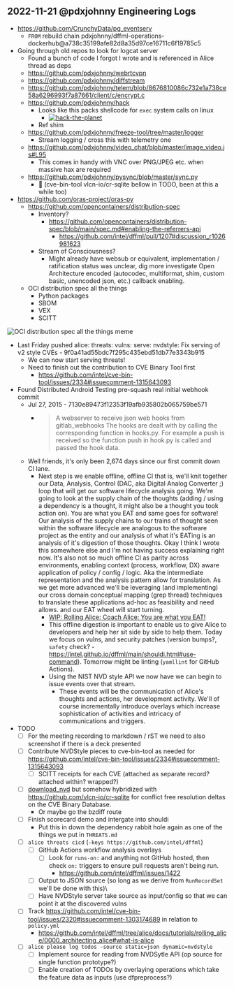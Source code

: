 ## 2022-11-21 @pdxjohnny Engineering Logs

- https://github.com/CrunchyData/pg_eventserv
  - `FROM` rebuild chain pdxjohnny/dffml-operations-dockerhub@a738c35199afe82d8a35d97ce16711c6f19785c5
- Going through old repos to look for logcat server
  - Found a bunch of code I forgot I wrote and is referenced in Alice thread as deps
  - https://github.com/pdxjohnny/webrtcvpn
  - https://github.com/pdxjohnny/diffstream
  - https://github.com/pdxjohnny/telem/blob/8676810086c732e1a738ce58a6296993f7a87661/client/c/encrypt.c
  - https://github.com/pdxjohnny/hack
    - Looks like this packs shellcode for `exec` system calls on linux
      - [![hack-the-planet](https://img.shields.io/badge/hack%20the-planet-blue)](https://github.com/intel/dffml/blob/alice/docs/tutorials/rolling_alice/0000_easter_eggs.md#hack-the-planet-)
    - Ref shim
  - https://github.com/pdxjohnny/freeze-tool/tree/master/logger
    - Stream logging / cross this with telemetry one
  - https://github.com/pdxjohnny/video_chat/blob/master/image_video.js#L95
    - This comes in handy with VNC over PNG/JPEG etc. when massive hax are required
  - https://github.com/pdxjohnny/pysync/blob/master/sync.py
    - :grimacing: (cve-bin-tool vlcn-io/cr-sqlite bellow in TODO, been at this a while too)
- https://github.com/oras-project/oras-py
  - https://github.com/opencontainers/distribution-spec
    - Inventory?
      - https://github.com/opencontainers/distribution-spec/blob/main/spec.md#enabling-the-referrers-api
        - https://github.com/intel/dffml/pull/1207#discussion_r1026981623
    - Stream of Consciousness?
      - Might already have websub or equivalent, implementation / ratification status was unclear, dig more investigate Open Architecture encoded (autocodec, multiformat, shim, custom basic, unencoded json, etc.) callback enabling.
  - OCI distribution spec all the things
    - Python packages
    - SBOM
    - VEX
    - SCITT

![OCI distribution spec all the things meme](https://user-images.githubusercontent.com/5950433/203143783-b7f9e731-80bd-42c7-b97d-410d62676758.png)

- Last Friday pushed alice: threats: vulns: serve: nvdstyle: Fix serving of v2 style CVEs - 9f0a41ad55bdc7f295c435ebd51db77e3343b915
  - We can now start serving threats!
  - Need to finish out the contribution to CVE Binary Tool first
    - https://github.com/intel/cve-bin-tool/issues/2334#issuecomment-1315643093
- Found Distributed Android Testing pre-squash real initial webhook commit
  - Jul 27, 2015 - 7130e89473f12353f19afb935802b065759be571
    - > A webserver to receive json web hooks from gitlab_webhooks
      > The hooks are dealt with by calling the corresponding function in
      > hooks.py. For example a push is received so the function push in
      > hook.py is called and passed the hook data.
  - Well friends, it's only been 2,674 days since our first commit down CI lane.
    - Next step is we enable offline, offline CI that is, we'll knit together our
      Data, Analysis, Control (DAC, aka Digital Analog Converter ;) loop that will
      get our software lifecycle analysis going. We're going to look at the supply
      chain of the thoughts (adding / using a dependency is a thought, it might also
      be a thought you took action on). You are what you EAT and same goes for software!
      Our analysis of the supply chains to our trains of thought seen within the
      software lifecycle are analogous to the software project as the entity and our
      analysis of what it's EATing is an analysis of it's digestion of those thoughts.
      Okay I think I wrote this somewhere else and I'm not having success explaining
      right now. It's also not so much offline CI as parity across environments, enabling
      context (process, workflow, DX) aware application of policy / config / logic.
      Aka the intermediate representation and the analysis pattern allow for translation.
      As we get more advanced we'll be leveraging (and implementing) our cross domain
      conceptual mapping (grep thread) techniques to translate these applications ad-hoc
      as feasibility and need allows.
      and our EAT wheel will start turning.
      - [WIP: Rolling Alice: Coach Alice: You are what you EAT!](https://github.com/intel/dffml/discussions/1406?sort=new#discussioncomment-3885559)
      - This offline digestion is important to enable us to give Alice to developers
        and help her sit side by side to help them. Today we focus on vulns, and
        security patches (version bumps?, `safety` check? - https://intel.github.io/dffml/main/shouldi.html#use-command). Tomorrow might be linting
        (`yamllint` for GitHub Actions).
      - Using the NIST NVD style API we now have we can begin to issue events over that
        stream.
        - These events will be the communication of Alice's thoughts and actions, her
          development activity. We'll of course incrementally introduce overlays which
          increase sophistication of activities and intricacy of communications and
          triggers.
- TODO
  - [ ] For the meeting recording to markdown / rST we need to also screenshot if there is a deck presented
  - [ ] Contribute NVDStyle pieces to cve-bin-tool as needed for https://github.com/intel/cve-bin-tool/issues/2334#issuecomment-1315643093
    - [ ] SCITT receipts for each CVE (attached as separate record? attached within? wrapped?)
  - [ ] [download_nvd](https://github.com/pdxjohnny/download_nvd) but somehow hybridized with https://github.com/vlcn-io/cr-sqlite for conflict free resolution deltas on the CVE Binary Database.
    - Or maybe go the bzdiff route
  - [ ] Finish scorecard demo and intergate into shouldi
    - Put this in down the dependency rabbit hole again as one of the things we put in `THREATS.md`
  - [ ] `alice threats cicd` (`-keys https://github.com/intel/dffml`)
    - [ ] GitHub Actions workflow analysis overlays
      - [ ] Look for `runs-on:` and anything not GitHub hosted, then
            check `on:` triggers to ensure pull requests aren't being run.
        -  https://github.com/intel/dffml/issues/1422
    - [ ] Output to JSON source (so long as we derive from `RunRecordSet` we'll be done with this)\
    - [ ] Have NVDStyle server take source as input/config so that we can point it at the discovered vulns
  - [ ] Track https://github.com/intel/cve-bin-tool/issues/2320#issuecomment-1303174689
        in relation to `policy.yml`
    - https://github.com/intel/dffml/tree/alice/docs/tutorials/rolling_alice/0000_architecting_alice#what-is-alice
  - [ ] `alice please log todos -source static=json dynamic=nvdstyle`
    - [ ] Implement source for reading from NVDSytle API (op source for single function prototype?)
    - [ ] Enable creation of TODOs by overlaying operations which take the feature data as inputs (use dfpreprocess?)